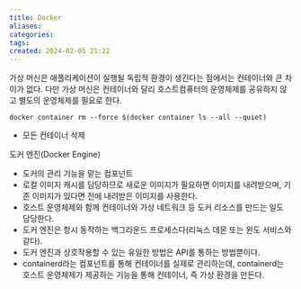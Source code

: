 ```yaml
---
title: Docker
aliases: 
categories: 
tags: 
created: 2024-02-05 21:22
---
```


가상 머신은 애플리케이션이 실행될 독립적 환경이 생긴다는 점에서는 컨테이너와 큰 차이가 없다. 다만 가상 머신은 컨테이너와 달리 호스트컴퓨터의 운영체제를 공유하지 않고 별도의 운영체제를 필요로 한다.

`docker container rm --force $(docker container ls --all --quiet)`
- 모든 컨테이너 삭제

도커 엔진(Docker Engine)
- 도커의 관리 기능을 맡는 컴포넌트
- 로컬 이미지 캐시를 담당하므로 새로운 이미지가 필요하면 이미지를 내려받으며, 기존 이미지가 있다면 전에 내려받은 이미지를 사용한다.
- 호스트 운영체제와 함께 컨테이너와 가상 네트워크 등 도커 리소스를 만드는 일도 담당한다.
- 도커 엔진은 항시 동작하는 백그라운드 프로세스다(리눅스 데몬 또는 윈도 서비스와 같다).
- 도커 엔진과 상호작용할 수 있는 유일한 방법은 API를 통하는 방법뿐이다.
- containerd라는 컴포넌트를 통해 컨테이너를 실제로 관리하는데, containerd는 호스트 운영체제가 제공하는 기능을 통해 컨테이너, 즉 가상 환경을 만든다.
